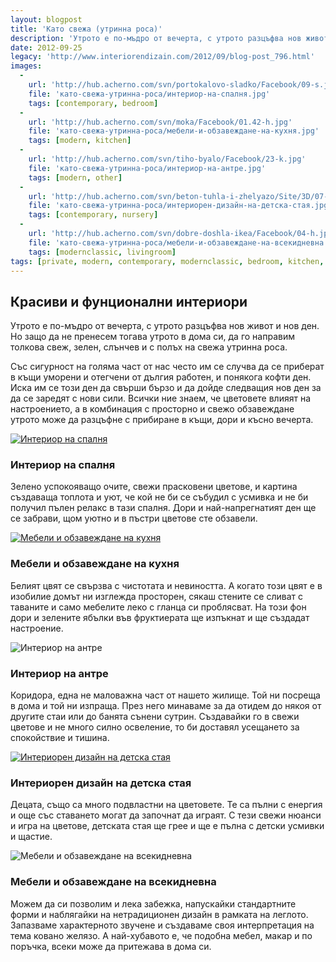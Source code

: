 ```yaml
---
layout: blogpost
title: 'Като свежа (утринна роса)'
description: 'Утрото е по-мъдро от вечерта, с утрото разцъфва нов живот и нов ден. Но защо да не пренесем тогава утрото в дома си, да го направим толкова свеж, зелен, слънчев и с полъх на свежа утринна роса. Със сигурност на голяма част от нас често им се случва да се приберат в къщи уморени и отегчени от дългия работен, и понякога кофти ден. Всички ние знаем, че цветовете влияят на настроението, а в комбинация с просторно и свежо обзавеждане утрото може да разцъфне с прибиране в къщи, дори и късно вечерта.'
date: 2012-09-25
legacy: 'http://www.interiorendizain.com/2012/09/blog-post_796.html'
images:
  -
    url: 'http://hub.acherno.com/svn/portokalovo-sladko/Facebook/09-s.jpg'
    file: 'като-свежа-утринна-роса/интериор-на-спалня.jpg'
    tags: [contemporary, bedroom]
  -
    url: 'http://hub.acherno.com/svn/moka/Facebook/01.42-h.jpg'
    file: 'като-свежа-утринна-роса/мебели-и-обзавеждане-на-кухня.jpg'
    tags: [modern, kitchen]
  -
    url: 'http://hub.acherno.com/svn/tiho-byalo/Facebook/23-k.jpg'
    file: 'като-свежа-утринна-роса/интериор-на-антре.jpg'
    tags: [modern, other]
  -
    url: 'http://hub.acherno.com/svn/beton-tuhla-i-zhelyazo/Site/3D/07-d_f.jpg'
    file: 'като-свежа-утринна-роса/интериорен-дизайн-на-детска-стая.jpg'
    tags: [contemporary, nursery]
  -
    url: 'http://hub.acherno.com/svn/dobre-doshla-ikea/Facebook/04-h.jpg'
    file: 'като-свежа-утринна-роса/мебели-и-обзавеждане-на-всекидневна.jpg'
    tags: [modernclassic, livingroom]
tags: [private, modern, contemporary, modernclassic, bedroom, kitchen, other, nursery, livingroom]
---
```

## **Красиви** и **фунционални** интериори
Утрото е по-мъдро от вечерта, с утрото разцъфва нов живот и нов ден. Но защо да не пренесем тогава утрото в дома си, да го направим толкова свеж, зелен, слънчев и с полъх на свежа утринна роса.

Със сигурност на голяма част от нас често им се случва да се приберат в къщи уморени и отегчени от дългия работен, и понякога кофти ден. Иска им се този ден да свърши бързо и да дойде следващия нов ден за да се заредят с нови сили. Всички ние знаем, че цветовете влияят на настроението, а в комбинация с просторно и свежо обзавеждане утрото може да разцъфне с прибиране в къщи, дори и късно вечерта.

[![Интериор на спалня](като-свежа-утринна-роса/интериор-на-спалня.jpg)](http://acherno.bg/интериорен-дизайн/апартамент/портокалово-сладко/портокалово-сладко.html)
### Интериор на **спалня**

Зелено успокояващо очите, свежи прасковени цветове, и картина създаваща топлота и уют, че кой не би се събудил с усмивка и не би получил пълен релакс в тази спалня. Дори и най-напрегнатият ден ще се забрави, щом уютно и в пъстри цветове сте обзавели.

[![Мебели и обзавеждане на кухня](като-свежа-утринна-роса/мебели-и-обзавеждане-на-кухня.jpg)](http://acherno.bg/интериорен-дизайн/апартамент/мока/интериор.html)
### Мебели и обзавеждане на **кухня**

Белият цвят се свързва с чистотата и невиността. А когато този цвят е в изобилие домът ни изглежда просторен, сякаш стените се сливат с таваните и само мебелите леко с гланца си проблясват. На този фон дори и зелените ябълки във фруктиерата ще изпъкнат и ще създадат настроение.

![Интериор на антре](като-свежа-утринна-роса/интериор-на-антре.jpg)
### Интериор на **антре**

Коридора, една не маловажна част от нашето жилище. Той ни посреща в дома и той ни изпраща. През него минаваме за да отидем до някоя от другите стаи или до банята сънени сутрин. Създавайки го в свежи цветове и не много силно освеление, то би доставял усещането за спокойствие и тишина.

[![Интериорен дизайн на детска стая](като-свежа-утринна-роса/интериорен-дизайн-на-детска-стая.jpg)](http://acherno.bg/интериорен-дизайн/апартамент/бетон-тухла-и-желязо/интериорен-дизайн.html)
### Интериорен дизайн на **детска стая**

Децата, също са много подвластни на цветовете. Те са пълни с енергия и още със ставането могат да започнат да играят. С тези свежи нюанси и игра на цветове, детската стая ще грее и ще е пълна с детски усмивки и щастие.

![Мебели и обзавеждане на всекидневна](като-свежа-утринна-роса/мебели-и-обзавеждане-на-всекидневна.jpg)
### Мебели и обзавеждане на **всекидневна**

Можем да си позволим и лека забежка, напускайки стандартните форми и наблягайки на нетрадиционен дизайн в рамката на леглото. Запазваме характерното звучене и създаваме своя интерпретация на тема ковано желязо. А най-хубавото е, че подобна мебел, макар и по поръчка, всеки може да притежава в дома си.